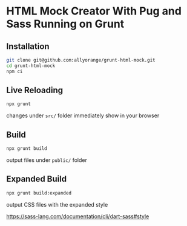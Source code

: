 # HTML Mock Creator With Pug and Sass Running on Grunt

## Installation

```bash
git clone git@github.com:allyorange/grunt-html-mock.git
cd grunt-html-mock
npm ci
```

## Live Reloading

```bash
npx grunt
```

changes under `src/` folder immediately show in your browser

## Build

```bash
npx grunt build
```

output files under `public/` folder

## Expanded Build

```bash
npx grunt build:expanded
```

output CSS files with the expanded style

https://sass-lang.com/documentation/cli/dart-sass#style

